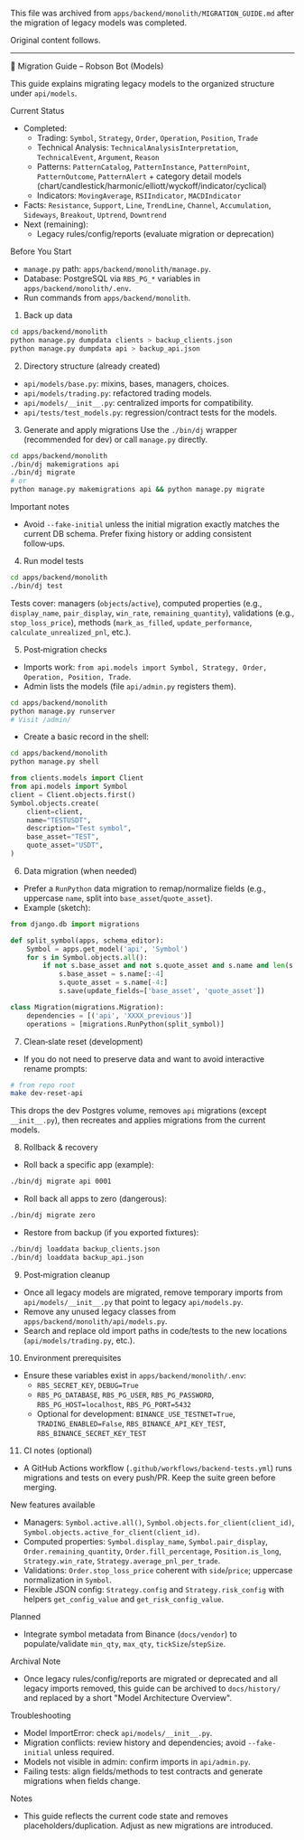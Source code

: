 This file was archived from `apps/backend/monolith/MIGRATION_GUIDE.md` after the migration of legacy models was completed.

Original content follows.

---
🚀 Migration Guide – Robson Bot (Models)

This guide explains migrating legacy models to the organized structure under `api/models`.

Current Status
- Completed:
  - Trading: `Symbol`, `Strategy`, `Order`, `Operation`, `Position`, `Trade`
  - Technical Analysis: `TechnicalAnalysisInterpretation`, `TechnicalEvent`, `Argument`, `Reason`
  - Patterns: `PatternCatalog`, `PatternInstance`, `PatternPoint`, `PatternOutcome`, `PatternAlert` + category detail models (chart/candlestick/harmonic/elliott/wyckoff/indicator/cyclical)
  - Indicators: `MovingAverage`, `RSIIndicator`, `MACDIndicator`
- Facts: `Resistance`, `Support`, `Line`, `TrendLine`, `Channel`, `Accumulation`, `Sideways`, `Breakout`, `Uptrend`, `Downtrend`
- Next (remaining):
  - Legacy rules/config/reports (evaluate migration or deprecation)

Before You Start
- `manage.py` path: `apps/backend/monolith/manage.py`.
- Database: PostgreSQL via `RBS_PG_*` variables in `apps/backend/monolith/.env`.
- Run commands from `apps/backend/monolith`.

1) Back up data
```bash
cd apps/backend/monolith
python manage.py dumpdata clients > backup_clients.json
python manage.py dumpdata api > backup_api.json
```

2) Directory structure (already created)
- `api/models/base.py`: mixins, bases, managers, choices.
- `api/models/trading.py`: refactored trading models.
- `api/models/__init__.py`: centralized imports for compatibility.
- `api/tests/test_models.py`: regression/contract tests for the models.

3) Generate and apply migrations
Use the `./bin/dj` wrapper (recommended for dev) or call `manage.py` directly.
```bash
cd apps/backend/monolith
./bin/dj makemigrations api
./bin/dj migrate
# or
python manage.py makemigrations api && python manage.py migrate
```
Important notes
- Avoid `--fake-initial` unless the initial migration exactly matches the current DB schema. Prefer fixing history or adding consistent follow‑ups.

4) Run model tests
```bash
cd apps/backend/monolith
./bin/dj test
```
Tests cover: managers (`objects`/`active`), computed properties (e.g., `display_name`, `pair_display`, `win_rate`, `remaining_quantity`), validations (e.g., `stop_loss_price`), methods (`mark_as_filled`, `update_performance`, `calculate_unrealized_pnl`, etc.).

5) Post‑migration checks
- Imports work: `from api.models import Symbol, Strategy, Order, Operation, Position, Trade`.
- Admin lists the models (file `api/admin.py` registers them).
```bash
cd apps/backend/monolith
python manage.py runserver
# Visit /admin/
```
- Create a basic record in the shell:
```bash
cd apps/backend/monolith
python manage.py shell
```
```python
from clients.models import Client
from api.models import Symbol
client = Client.objects.first()
Symbol.objects.create(
    client=client,
    name="TESTUSDT",
    description="Test symbol",
    base_asset="TEST",
    quote_asset="USDT",
)
```

6) Data migration (when needed)
- Prefer a `RunPython` data migration to remap/normalize fields (e.g., uppercase `name`, split into `base_asset`/`quote_asset`).
- Example (sketch):
```python
from django.db import migrations

def split_symbol(apps, schema_editor):
    Symbol = apps.get_model('api', 'Symbol')
    for s in Symbol.objects.all():
        if not s.base_asset and not s.quote_asset and s.name and len(s.name) > 3:
            s.base_asset = s.name[:-4]
            s.quote_asset = s.name[-4:]
            s.save(update_fields=['base_asset', 'quote_asset'])

class Migration(migrations.Migration):
    dependencies = [('api', 'XXXX_previous')]
    operations = [migrations.RunPython(split_symbol)]
```

7) Clean‑slate reset (development)
- If you do not need to preserve data and want to avoid interactive rename prompts:
```bash
# from repo root
make dev-reset-api
```
This drops the dev Postgres volume, removes `api` migrations (except `__init__.py`), then recreates and applies migrations from the current models.

8) Rollback & recovery
- Roll back a specific app (example):
```bash
./bin/dj migrate api 0001
```
- Roll back all apps to zero (dangerous):
```bash
./bin/dj migrate zero
```
- Restore from backup (if you exported fixtures):
```bash
./bin/dj loaddata backup_clients.json
./bin/dj loaddata backup_api.json
```

9) Post‑migration cleanup
- Once all legacy models are migrated, remove temporary imports from `api/models/__init__.py` that point to legacy `api/models.py`.
- Remove any unused legacy classes from `apps/backend/monolith/api/models.py`.
- Search and replace old import paths in code/tests to the new locations (`api/models/trading.py`, etc.).

10) Environment prerequisites
- Ensure these variables exist in `apps/backend/monolith/.env`:
  - `RBS_SECRET_KEY`, `DEBUG=True`
  - `RBS_PG_DATABASE`, `RBS_PG_USER`, `RBS_PG_PASSWORD`, `RBS_PG_HOST=localhost`, `RBS_PG_PORT=5432`
  - Optional for development: `BINANCE_USE_TESTNET=True`, `TRADING_ENABLED=False`, `RBS_BINANCE_API_KEY_TEST`, `RBS_BINANCE_SECRET_KEY_TEST`

11) CI notes (optional)
- A GitHub Actions workflow (`.github/workflows/backend-tests.yml`) runs migrations and tests on every push/PR. Keep the suite green before merging.

New features available
- Managers: `Symbol.active.all()`, `Symbol.objects.for_client(client_id)`, `Symbol.objects.active_for_client(client_id)`.
- Computed properties: `Symbol.display_name`, `Symbol.pair_display`, `Order.remaining_quantity`, `Order.fill_percentage`, `Position.is_long`, `Strategy.win_rate`, `Strategy.average_pnl_per_trade`.
- Validations: `Order.stop_loss_price` coherent with `side`/`price`; uppercase normalization in `Symbol`.
- Flexible JSON config: `Strategy.config` and `Strategy.risk_config` with helpers `get_config_value` and `get_risk_config_value`.

Planned
- Integrate symbol metadata from Binance (`docs/vendor`) to populate/validate `min_qty`, `max_qty`, `tickSize`/`stepSize`.

Archival Note
- Once legacy rules/config/reports are migrated or deprecated and all legacy imports removed,
  this guide can be archived to `docs/history/` and replaced by a short "Model Architecture Overview".

Troubleshooting
- Model ImportError: check `api/models/__init__.py`.
- Migration conflicts: review history and dependencies; avoid `--fake-initial` unless required.
- Models not visible in admin: confirm imports in `api/admin.py`.
- Failing tests: align fields/methods to test contracts and generate migrations when fields change.

Notes
- This guide reflects the current code state and removes placeholders/duplication. Adjust as new migrations are introduced.
